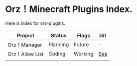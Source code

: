 # Orz！Minecraft Plugins Index.

Here is index for orz-plugins.

| Project         | Status   | Flags   | Url                                                   |
| --------------- | -------- | ------- | ----------------------------------------------------- |
| Orz！Manager    | Planning | Future  | -                                                     |
| Orz！Allow List | Coding   | Working | [See](https://github.com/FurryKamenomi/orz-allowList) |
|                 |          |         |                                                       |

